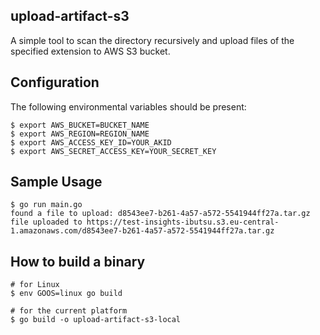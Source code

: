 upload-artifact-s3
------------------

A simple tool to scan the directory recursively and upload files of the specified extension to AWS S3 bucket.


Configuration
-------------

The following environmental variables should be present:
```shell
$ export AWS_BUCKET=BUCKET_NAME
$ export AWS_REGION=REGION_NAME
$ export AWS_ACCESS_KEY_ID=YOUR_AKID
$ export AWS_SECRET_ACCESS_KEY=YOUR_SECRET_KEY
```

Sample Usage
------------
```shell
$ go run main.go
found a file to upload: d8543ee7-b261-4a57-a572-5541944ff27a.tar.gz
file uploaded to https://test-insights-ibutsu.s3.eu-central-1.amazonaws.com/d8543ee7-b261-4a57-a572-5541944ff27a.tar.gz
```


How to build a binary
-------------------------------
```shell
# for Linux
$ env GOOS=linux go build

# for the current platform
$ go build -o upload-artifact-s3-local
```


